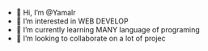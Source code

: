 - 👋 Hi, I’m @Yamalr
- 👀 I’m interested in WEB DEVELOP
- 🌱 I’m currently learning  MANY language of programing
- 💞️ I’m looking to collaborate on a lot of projec

<!---
Yamalr/Yamalr is a ✨ special ✨ repository because its `README.md` (this file) appears on your GitHub profile.
You can click the Preview link to take a look at your changes.
--->
